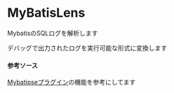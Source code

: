 # MyBatisLens

MybatisのSQLログを解析します

デバッグで出力されたログを実行可能な形式に変換します

#### 参考ソース
[Mybatipseプラグイン](https://github.com/mybatis/mybatipse)の機能を参考にしてます
